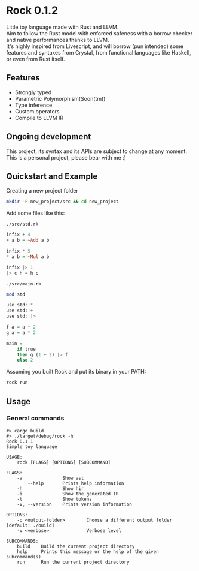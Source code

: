# Rock 0.1.2

Little toy language made with Rust and LLVM.  
Aim to follow the Rust model with enforced safeness with a borrow checker and native performances thanks to LLVM.  
It's highly inspired from Livescript, and will borrow (pun intended) some features and syntaxes from Crystal, from functional languages like Haskell, or even from Rust itself.

## Features

- Strongly typed
- Parametric Polymorphism(Soon(tm))
- Type inference
- Custom operators
- Compile to LLVM IR

## Ongoing development

This project, its syntax and its APIs are subject to change at any moment. This is a personal project, please bear with me :)

## Quickstart and Example

Creating a new project folder

``` sh
mkdir -P new_project/src && cd new_project
```

Add some files like this:

`./src/std.rk`

``` haskell
infix + 4
+ a b = ~Add a b

infix * 5
* a b = ~Mul a b

infix |> 1
|> c h = h c
```

`./src/main.rk`

```haskell
mod std

use std::*
use std::+
use std::|>

f a = a + 2
g a = a * 2

main =
    if true
    then g (1 + 2) |> f 
    else 2
```

Assuming you built Rock and put its binary in your PATH:

``` sh
rock run
```

## Usage

### General commands

```
#> cargo build
#> ./target/debug/rock -h
Rock 0.1.1
Simple toy language

USAGE:
    rock [FLAGS] [OPTIONS] [SUBCOMMAND]

FLAGS:
    -a               Show ast
        --help       Prints help information
    -h               Show hir
    -i               Show the generated IR
    -t               Show tokens
    -V, --version    Prints version information

OPTIONS:
    -o <output-folder>        Choose a different output folder [default: ./build]
    -v <verbose>              Verbose level

SUBCOMMANDS:
    build    Build the current project directory
    help     Prints this message or the help of the given subcommand(s)
    run      Run the current project directory
```

